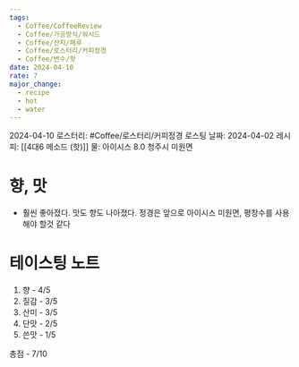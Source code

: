 ```yaml
---
tags:
  - Coffee/CoffeeReview
  - Coffee/가공방식/워시드
  - Coffee/산지/페루
  - Coffee/로스터리/커피정경
  - Coffee/변수/핫
date: 2024-04-10
rate: 7
major_change:
  - recipe
  - hot
  - water
---
```

2024-04-10
로스터리: #Coffee/로스터리/커피정경 
로스팅 날짜: 2024-04-02
레시피: [[4대6 메소드 (핫)]]
물: 아이시스 8.0 청주시 미원면
# 향, 맛
- 훨씬 좋아졌다. 맛도 향도 나아졌다. 정경은 앞으로 아이시스 미원면, 평창수를 사용해야 할것 같다
# 테이스팅 노트
1. 향 - 4/5
2. 질감 - 3/5
3. 산미 - 3/5
4. 단맛 - 2/5
5. 쓴맛 - 1/5

총점 - 7/10


